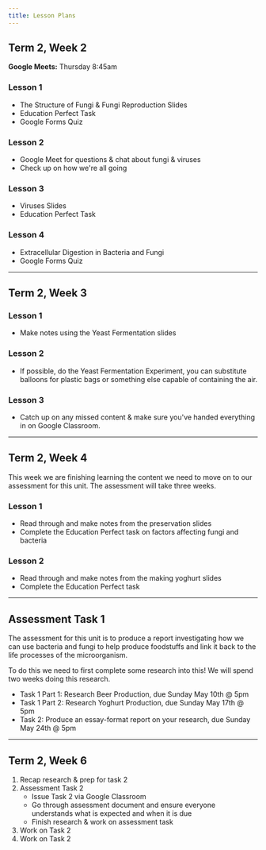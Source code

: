 ```yaml
---
title: Lesson Plans
---
```


## Term 2, Week 2

__Google Meets:__ Thursday 8:45am

### Lesson 1

- The Structure of Fungi & Fungi Reproduction Slides
- Education Perfect Task
- Google Forms Quiz

### Lesson 2

- Google Meet for questions & chat about fungi & viruses
- Check up on how we're all going

### Lesson 3

- Viruses Slides
- Education Perfect Task

### Lesson 4

- Extracellular Digestion in Bacteria and Fungi
- Google Forms Quiz

---

## Term 2, Week 3

### Lesson 1

- Make notes using the Yeast Fermentation slides

### Lesson 2

- If possible, do the Yeast Fermentation Experiment, you can substitute balloons for plastic bags or something else capable of containing the air.

### Lesson 3

- Catch up on any missed content & make sure you've handed everything in on Google Classroom.

---

## Term 2, Week 4

This week we are finishing learning the content we need to move on to our assessment for this unit. The assessment will take three weeks.

### Lesson 1

- Read through and make notes from the preservation slides
- Complete the Education Perfect task on factors affecting fungi and bacteria

### Lesson 2

- Read through and make notes from the making yoghurt slides
- Complete the Education Perfect task

---

## Assessment Task 1

The assessment for this unit is to produce a report investigating how we can use bacteria and fungi to help produce foodstuffs and link it back to the life processes of the microorganism.

To do this we need to first complete some research into this! We will spend two weeks doing this research.

- Task 1 Part 1: Research Beer Production, due Sunday May 10th @ 5pm
- Task 1 Part 2: Research Yoghurt Production, due Sunday May 17th @ 5pm
- Task 2: Produce an essay-format report on your research, due Sunday May 24th @ 5pm

---

## Term 2, Week 6

1. Recap research & prep for task 2
2. Assessment Task 2
    - Issue Task 2 via Google Classroom
    - Go through assessment document and ensure everyone understands what is expected and when it is due
    - Finish research & work on assessment task
3. Work on Task 2
4. Work on Task 2
